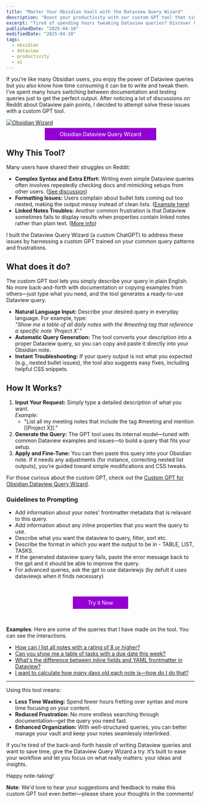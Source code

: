 ```yaml
---
title: "Master Your Obsidian Vault with the Dataview Query Wizard"
description: "Boost your productivity with our custom GPT tool that simplifies Obsidian Dataview queries. Learn how to overcome common query frustrations and streamline your vault organization effortlessly."
excerpt: "Tired of spending hours tweaking Dataview queries? Discover how our custom GPT Dataview Query Wizard transforms natural language requests into ready-to-use queries, saving you time and reducing stress."
publishedDate: "2025-04-10"
modifiedDate: "2025-04-10"
tags:
  - obsidian
  - dataview
  - productivity
  - ai
---
```


If you’re like many Obsidian users, you enjoy the power of Dataview queries but you also know how time consuming it can be to write and tweak them. I’ve spent many hours switching between documentation and testing queries just to get the perfect output. After noticing a lot of discussions on Reddit about Dataview pain points, I decided to attempt solve these issues with a custom GPT tool.

[![Obsidian Wizard](/images/chibi-obsidian-wizard.png)](https://chatgpt.com/g/g-67f63dc319588191a4bb13d0def278b0-obsidian-dataview-query-wizard)

<div>
  <center>
    <a style="padding:8px 40px;background:DarkViolet;color:white;text-decoration:none" href="https://chatgpt.com/g/g-67f63dc319588191a4bb13d0def278b0-obsidian-dataview-query-wizard" target="_black">Obsidian Dataview Query Wizard</a>
  </center>
</div>

## Why This Tool?

Many users have shared their struggles on Reddit:
- **Complex Syntax and Extra Effort:** Writing even simple Dataview queries often involves repeatedly checking docs and mimicking setups from other users. ([See discussion](https://www.reddit.com/r/ObsidianMD/comments/16hl907/struggling_with_dataview/))
- **Formatting Issues:** Users complain about bullet lists coming out too nested, making the output messy instead of clean lists. ([Example here](https://www.reddit.com/r/ObsidianMD/comments/159hk8x/struggling_with_lists_in_dataview_query_how_to/))
- **Linked Notes Troubles:** Another common frustration is that Dataview sometimes fails to display results when properties contain linked notes rather than plain text. ([More info](https://www.reddit.com/r/ObsidianMD/comments/1iu3k5z/why_wont_dataview_show_results_for_notes_as/))

I built the Dataview Query Wizard (a custom ChatGPT) to address these issues by harnessing a custom GPT trained on your common query patterns and frustrations.

## What does it do?

The custom GPT tool lets you simply describe your query in plain English. No more back-and-forth with documentation or copying examples from others—just type what you need, and the tool generates a ready-to-use Dataview query.

- **Natural Language Input:** Describe your desired query in everyday language. For example, type:  
  _"Show me a table of all daily notes with the #meeting tag that reference a specific note 'Project X'."_
- **Automatic Query Generation:** The tool converts your description into a proper Dataview query, so you can copy and paste it directly into your Obsidian note.
- **Instant Troubleshooting:** If your query output is not what you expected (e.g., nested bullet issues), the tool also suggests easy fixes, including helpful CSS snippets.

## How It Works?

1. **Input Your Request:** Simply type a detailed description of what you want.  
   *Example:*  
   - "List all my meeting notes that include the tag #meeting and mention [[Project X]]."
2. **Generate the Query:** The GPT tool uses its internal model—tuned with common Dataview examples and issues—to build a query that fits your setup.
3. **Apply and Fine-Tune:** You can then paste this query into your Obsidian note. If it needs any adjustments (for instance, correcting nested list outputs), you’re guided toward simple modifications and CSS tweaks.

For those curious about the custom GPT, check out the [Custom GPT for Obsidian Dataview Query Wizard](https://chatgpt.com/g/g-67f63dc319588191a4bb13d0def278b0-obsidian-dataview-query-wizard).


### Guidelines to Prompting

- Add information about your notes' frontmatter metadata that is relavant to this query.
- Add information about any inline properties that you want the query to use.
- Describe what you want the dataview to query, filter, sort etc.
- Describe the format in which you want the output to be in - TABLE, LIST, TASKS.
- If the generated dataview query fails, paste the error message back to the gpt and it should be able to improve the query.
- For advanced queries, ask the gpt to use dataviewjs (by defult it uses dataviewjs when it finds necessary)

<div style="padding:40px 0px">
  <center>
    <a style="padding:8px 40px;background:DarkViolet;color:white;text-decoration:none" href="https://chatgpt.com/g/g-67f63dc319588191a4bb13d0def278b0-obsidian-dataview-query-wizard" target="_black">Try it Now</a>
  </center>
</div>


**Examples**: Here are some of the queries that I have made on the tool. You can see the interactions.
- [How can I list all notes with a rating of 8 or higher?](https://chatgpt.com/share/67f776fe-5f84-8008-a7bc-9d00dba772f0)
- [Can you show me a table of tasks with a due date this week?](https://chatgpt.com/share/67f779a3-f698-8008-ac5a-e1d9cc2d506c)
- [What's the difference between inline fields and YAML frontmatter in Dataview?](https://chatgpt.com/share/67f77c36-89fc-8008-869c-7ea5756dc228)
- [I want to calculate how many days old each note is—how do I do that?](https://chatgpt.com/share/67f77c1f-4cf4-8008-ba1a-7c8d023f41de)

---

Using this tool means:
- **Less Time Wasting:** Spend fewer hours fretting over syntax and more time focusing on your content.
- **Reduced Frustration:** No more endless searching through documentation—get the query you need fast.
- **Enhanced Organization:** With well-structured queries, you can better manage your vault and keep your notes seamlessly interlinked.


If you’re tired of the back-and-forth hassle of writing Dataview queries and want to save time, give the Dataview Query Wizard a try. It’s built to ease your workflow and let you focus on what really matters: your ideas and insights.

Happy note-taking!

**Note**: We'd love to hear your suggestions and feedback to make this custom GPT tool even better—please share your thoughts in the comments!